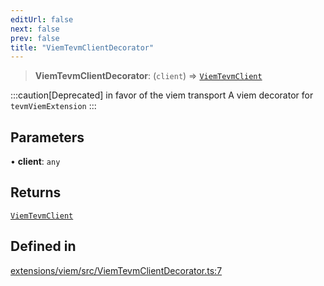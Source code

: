 ```yaml
---
editUrl: false
next: false
prev: false
title: "ViemTevmClientDecorator"
---
```


> **ViemTevmClientDecorator**: (`client`) => [`ViemTevmClient`](/reference/tevm/viem/type-aliases/viemtevmclient/)

:::caution[Deprecated]
in favor of the viem transport
A viem decorator for `tevmViemExtension`
:::

## Parameters

• **client**: `any`

## Returns

[`ViemTevmClient`](/reference/tevm/viem/type-aliases/viemtevmclient/)

## Defined in

[extensions/viem/src/ViemTevmClientDecorator.ts:7](https://github.com/qbzzt/tevm-monorepo/blob/main/extensions/viem/src/ViemTevmClientDecorator.ts#L7)

